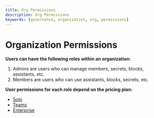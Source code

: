 ```yaml
---
title: Org Permissions
description: Org Permissions
keywords: [governance, organization, org, permissions]
---
```


# Organization Permissions

**Users can have the following roles within an organization:**

1. Admins are users who can manage members, secrets, blocks, assistants, etc.
2. Members are users who can use assistants, blocks, secrets, etc.

**User permissions for each role depend on the pricing plan:**

- [Solo](./pricing.md#solo)
- [Teams](./pricing.md#teams)
- [Enterprise](./pricing.md#enterprise)
